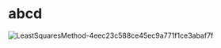 # abcd
![LeastSquaresMethod-4eec23c588ce45ec9a771f1ce3abaf7f](https://github.com/Kafeelhaji/abcd/assets/143946145/301388d7-832d-4fb7-b1ff-93d1d76945bc)
